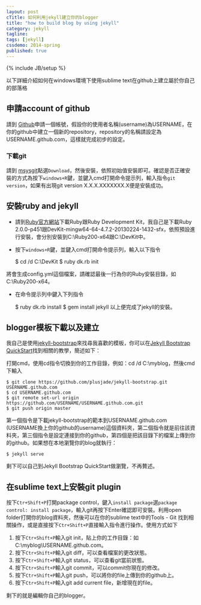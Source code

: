```yaml
---
layout: post
cTitle: 如何利用jekyll建立你的blogger
title: "how to build blog by using jekyll"
category: jekyll
tagline:
tags: [jekyll]
cssdemo: 2014-spring
published: true
---
```

{% include JB/setup %}


以下詳細介紹如何在windows環境下使用sublime text在github上建立屬於你自己的部落格

## 申請account of github
請到 [Github](https://github.com/)申請一個帳號，假設你的使用者名稱(username)為USERNAME，在你的github中建立一個新的repository，repository的名稱請設定為USERNAME.github.com，這樣就完成初步的設定。
<!-- more -->

### 下載git
請到 [msysgit](http://msysgit.github.io/)點選`Download`，然後安裝，依照初始值安裝即可。確認是否正確安裝的方式為按下`windows+R`鍵，並鍵入cmd打開命令提示列，輸入指令`git version`，如果有出現git version X.X.X.XXXXXXX.X便是安裝成功。

## 安裝ruby and jekyll
- 請到[Ruby官方網站](http://rubyinstaller.org/downloads/)下載Ruby跟Ruby Development Kit，我自己是下載Ruby 2.0.0-p451跟DevKit-mingw64-64-4.7.2-20130224-1432-sfx，依照預設進行安裝，會分別安裝到C:\Ruby200-x64跟C:\DevKit中。
- 按下`windows+R`鍵，並鍵入cmd打開命令提示列，輸入以下指令

    $ cd /d C:\DevKit
    $ ruby dk.rb init

將會生成config.yml這個檔案，請確認最後一行為你的Ruby安裝目錄，如C:\Ruby200-x64。
- 在命令提示列中鍵入下列指令

    $ ruby dk.rb install
    $ gem install jekyll
以上便完成了jekyll的安裝。

## blogger模板下載以及建立
我自己是使用[jekyll-bootstrap](http://jekyllbootstrap.com/)來找尋我喜歡的模板，你可以在[Jekyll Bootstrap QuickStart](http://jekyllbootstrap.com/usage/jekyll-quick-start.html)找到相關的教學，簡述如下：

打開cmd，使用cd指令切換到你的工作目錄，例如：cd /d C:\myblog，然後cmd下輸入

    $ git clone https://github.com/plusjade/jekyll-bootstrap.git USERNAME.github.com
    $ cd USERNAME.github.com
    $ git remote set-url origin https://github.com/USERNAME/USERNAME.github.com.git
    $ git push origin master

第一個指令是下載jekyll-bootstrap的範本到USERNAME.github.com (USERNAME換上你的github的username)這個資料夾，第二個指令就是前往該資料夾，第三個指令是設定連接到你的github，第四個是把該目錄下的檔案上傳到你的github。如果想在本地瀏覽你的blog就執行：

    $ jekyll serve

剩下可以自己到Jekyll Bootstrap QuickStart做瀏覽，不再贅述。

## 在sublime text上安裝git plugin
按下`Ctr+Shift+P`打開package control，鍵入`install package`選`package control: install package`，輸入git再按下Enter確認即可安裝。利用open folder打開你的blog資料夾，然後可以在你的sublime text中的Tools - Git 找到相關操作，或是直接按下`Ctr+Shift+P`直接輸入指令進行操作。使用方式如下


1. 按下`Ctr+Shift+P`輸入git init，貼上你的工作目錄：如C:\myblog\USERNAME.github.com。
2. 按下`Ctr+Shift+P`輸入git diff，可以查看檔案的更改狀態。
3. 按下`Ctr+Shift+P`輸入git status，可以查看git當前狀態。
4. 按下`Ctr+Shift+P`輸入git commit，可以commit你現在的修改。
5. 按下`Ctr+Shift+P`輸入git push，可以將你的file上傳到你的github上。
6. 按下`Ctr+Shift+P`輸入git add current file，新增現在的file。

剩下的就是編輯你自己的blogger。
